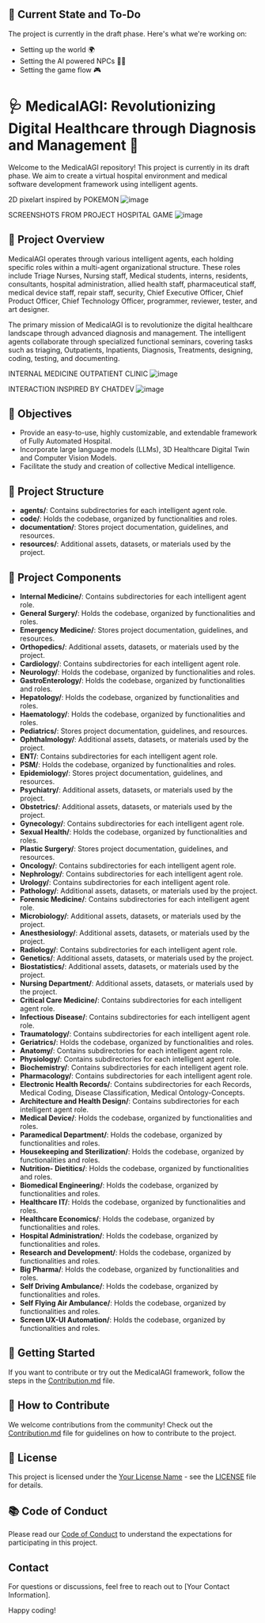 ## 🚧 Current State and To-Do

The project is currently in the draft phase. Here's what we're working on:

- Setting up the world 🌍
- Setting the AI powered NPCs 🧑‍⚕️
- Setting the game flow 🎮


# 🩺 MedicalAGI: Revolutionizing Digital Healthcare through Diagnosis and Management 🚀

Welcome to the MedicalAGI repository! This project is currently in its draft phase. We aim to create a virtual hospital environment and medical software development framework using intelligent agents.

2D pixelart inspired by POKEMON
![image](https://github.com/LifestyleCorp/Medical-AGI/assets/79331747/8e0666c0-331f-4ca3-b1ae-05f5293b5b09)

SCREENSHOTS FROM PROJECT HOSPITAL GAME
![image](download-_7_.jpg)

## 🏥 Project Overview

MedicalAGI operates through various intelligent agents, each holding specific roles within a multi-agent organizational structure. These roles include Triage Nurses, Nursing staff, Medical students, interns, residents, consultants, hospital administration, allied health staff, pharmaceutical staff, medical device staff, repair staff, security, Chief Executive Officer, Chief Product Officer, Chief Technology Officer, programmer, reviewer, tester, and art designer.

The primary mission of MedicalAGI is to revolutionize the digital healthcare landscape through advanced diagnosis and management. The intelligent agents collaborate through specialized functional seminars, covering tasks such as triaging, Outpatients, Inpatients, Diagnosis, Treatments, designing, coding, testing, and documenting.

INTERNAL MEDICINE OUTPATIENT CLINIC
![image](ss_53d51fa45df80cfe7b1549c95355961979554b3b.1920x1080.jpg)

INTERACTION INSPIRED BY CHATDEV
![image](https://github.com/LifestyleCorp/Medical-AGI/assets/79331747/28959c7e-55fb-4a0e-b9ad-d9e5ee4af5b0)


## 🎯 Objectives

- Provide an easy-to-use, highly customizable, and extendable framework of Fully Automated Hospital.
- Incorporate large language models (LLMs), 3D Healthcare Digital Twin and Computer Vision Models.
- Facilitate the study and creation of collective Medical intelligence.

## 📂 Project Structure

- **agents/**: Contains subdirectories for each intelligent agent role.
- **code/**: Holds the codebase, organized by functionalities and roles.
- **documentation/**: Stores project documentation, guidelines, and resources.
- **resources/**: Additional assets, datasets, or materials used by the project.

## 📂 Project Components

- **Internal Medicine/**: Contains subdirectories for each intelligent agent role.
- **General Surgery/**: Holds the codebase, organized by functionalities and roles.
- **Emergency Medicine/**: Stores project documentation, guidelines, and resources.
- **Orthopedics/**: Additional assets, datasets, or materials used by the project.
- **Cardiology/**: Contains subdirectories for each intelligent agent role.
- **Neurology/**: Holds the codebase, organized by functionalities and roles.
- **GastroEnterology/**: Holds the codebase, organized by functionalities and roles.
- **Hepatology/**: Holds the codebase, organized by functionalities and roles.
- **Haematology/**: Holds the codebase, organized by functionalities and roles.
- **Pediatrics/**: Stores project documentation, guidelines, and resources.
- **Ophthalmology/**: Additional assets, datasets, or materials used by the project.
- **ENT/**: Contains subdirectories for each intelligent agent role.
- **PSM/**: Holds the codebase, organized by functionalities and roles.
- **Epidemiology/**: Stores project documentation, guidelines, and resources.
- **Psychiatry/**: Additional assets, datasets, or materials used by the project.
- **Obstetrics/**: Additional assets, datasets, or materials used by the project.
- **Gynecology/**: Contains subdirectories for each intelligent agent role.
- **Sexual Health/**: Holds the codebase, organized by functionalities and roles.
- **Plastic Surgery/**: Stores project documentation, guidelines, and resources.
- **Oncology/**: Contains subdirectories for each intelligent agent role.
- **Nephrology/**: Contains subdirectories for each intelligent agent role.
- **Urology/**: Contains subdirectories for each intelligent agent role.
- **Pathology/**: Additional assets, datasets, or materials used by the project.
- **Forensic Medicine/**: Contains subdirectories for each intelligent agent role.
- **Microbiology/**: Additional assets, datasets, or materials used by the project.
- **Anesthesiology/**: Additional assets, datasets, or materials used by the project.
- **Radiology/**: Contains subdirectories for each intelligent agent role.
- **Genetics/**: Additional assets, datasets, or materials used by the project.
- **Biostatistics/**: Additional assets, datasets, or materials used by the project.
- **Nursing Department/**: Additional assets, datasets, or materials used by the project.
- **Critical Care Medicine/**: Contains subdirectories for each intelligent agent role.
- **Infectious Disease/**: Contains subdirectories for each intelligent agent role.
- **Traumatology/**: Contains subdirectories for each intelligent agent role.
- **Geriatrics/**: Holds the codebase, organized by functionalities and roles.
- **Anatomy/**: Contains subdirectories for each intelligent agent role.
- **Physiology/**: Contains subdirectories for each intelligent agent role.
- **Biochemistry/**: Contains subdirectories for each intelligent agent role.
- **Pharmacology/**: Contains subdirectories for each intelligent agent role.
- **Electronic Health Records/**: Contains subdirectories for each Records, Medical Coding, Disease Classification, Medical Ontology-Concepts.
- **Architecture and Health Design/**: Contains subdirectories for each intelligent agent role.
- **Medical Device/**: Holds the codebase, organized by functionalities and roles.
- **Paramedical Department/**: Holds the codebase, organized by functionalities and roles.
- **Housekeeping and Sterilization/**: Holds the codebase, organized by functionalities and roles.
- **Nutrition- Dietitics/**: Holds the codebase, organized by functionalities and roles.
- **Biomedical Engineering/**: Holds the codebase, organized by functionalities and roles.
- **Healthcare IT/**: Holds the codebase, organized by functionalities and roles.
- **Healthcare Economics/**: Holds the codebase, organized by functionalities and roles.
- **Hospital Administration/**: Holds the codebase, organized by functionalities and roles.
- **Research and Development/**: Holds the codebase, organized by functionalities and roles.
- **Big Pharma/**: Holds the codebase, organized by functionalities and roles.
- **Self Driving Ambulance/**: Holds the codebase, organized by functionalities and roles.
- **Self Flying Air Ambulance/**: Holds the codebase, organized by functionalities and roles.
- **Screen UX-UI Automation/**: Holds the codebase, organized by functionalities and roles.



## 🚀 Getting Started

If you want to contribute or try out the MedicalAGI framework, follow the steps in the [Contribution.md](Contribution.md) file.

## 🤝 How to Contribute

We welcome contributions from the community! Check out the [Contribution.md](Contribution.md) file for guidelines on how to contribute to the project.

## 📜 License

This project is licensed under the [Your License Name](LICENSE) - see the [LICENSE](LICENSE) file for details.

## 📚 Code of Conduct

Please read our [Code of Conduct](CODE_OF_CONDUCT.md) to understand the expectations for participating in this project.


## Contact

For questions or discussions, feel free to reach out to [Your Contact Information].

Happy coding!

